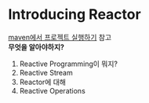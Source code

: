 # Introducing Reactor
[maven에서 프로젝트 실행하기](https://www.baeldung.com/maven-java-main-method) 참고  
__무엇을 알아야하지?__  
1. Reactive Programming이 뭐지?
2. Reactive Stream
3. Reactor에 대해
4. Reactive Operations